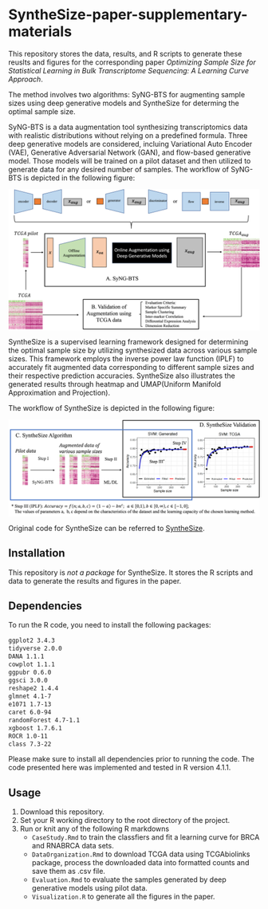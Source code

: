 # SyntheSize-paper-supplementary-materials

This repository stores the data, results, and R scripts to generate these reuslts and figures for the corresponding paper *Optimizing Sample Size for Statistical Learning in Bulk Transcriptome Sequencing: A Learning Curve Approach*.

The method involves two algorithms: SyNG-BTS for augmenting sample sizes using deep generative models and SyntheSize for determing the optimal sample size.

SyNG-BTS is a data augmentation tool synthesizing transcriptomics data with realistic distributions without relying on a predefined formula. Three deep generative models are considered, incluing Variational Auto Encoder (VAE), Generative Adversarial Network (GAN), and flow-based generative model. Those models will be trained on a pilot dataset and then utilized to generate data for any desired number of samples. The workflow of SyNG-BTS is depicted in the following figure:

<p align="center">
  <img src="./pics/sygn-bts-workflow.jpg" width = "1000" alt="method" align=center />
</p>

SyntheSize is a supervised learning framework designed for determining the optimal sample size by utilizing synthesized data across various sample sizes. This framework employs the inverse power law function (IPLF) to accurately fit augmented data corresponding to different sample sizes and their respective prediction accuracies. SyntheSize also illustrates the generated results through heatmap and UMAP(Uniform Manifold Approximation and Projection).

The workflow of SyntheSize is depicted in the following figure:

<p align="center">
  <img src="./pics/synthesize-workflow.jpg" width = "1000" alt="method" align=center />
</p>


Original code for SyntheSize can be referred to [SyntheSize](https://github.com/LXQin/SyntheSize). 

## Installation

This repository is *not a package* for SyntheSize. 
It stores the R scripts and data to generate the results and figures in the paper.

## Dependencies

To run the R code, you need to install the following packages:

    ggplot2 3.4.3
    tidyverse 2.0.0 
    DANA 1.1.1
    cowplot 1.1.1 
    ggpubr 0.6.0
    ggsci 3.0.0
    reshape2 1.4.4
    glmnet 4.1-7
    e1071 1.7-13 
    caret 6.0-94
    randomForest 4.7-1.1
    xgboost 1.7.6.1
    ROCR 1.0-11
    class 7.3-22
    
Please make sure to install all dependencies prior to running the code. 
The code presented here was implemented and tested in R version 4.1.1.

## Usage

1. Download this repository.
2. Set your R working directory to the root directory of the project.
3. Run or knit any of the following R markdowns
    - `CaseStudy.Rmd` to train the classfiers and fit a learning curve for BRCA and RNABRCA data sets.
    - `DataOrganization.Rmd` to download TCGA data using TCGAbiolinks package, process the downloaded data into formatted counts and save them as .csv file.
    - `Evaluation.Rmd` to evaluate the samples generated by deep generative models using pilot data.
    - `Visualization.R` to generate all the figures in the paper.

